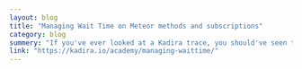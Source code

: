 ```yaml
---
layout: blog
title: "Managing Wait Time on Meteor methods and subscriptions"
category: blog
summery: "If you've ever looked at a Kadira trace, you should've seen the waitTime. In this article, I'll explain to you about the waitTime and how you can manage it."
link: "https://kadira.io/academy/managing-waittime/"
---
```

